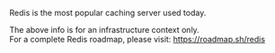 Redis is the most popular caching server used today.



The above info is for an infrastructure context only. \
For a complete Redis roadmap, please visit: https://roadmap.sh/redis

